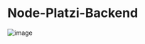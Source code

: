# Node-Platzi-Backend
![image](https://user-images.githubusercontent.com/52834318/190944336-0be1f255-7ec5-4adc-9e49-f50db1657467.png)

